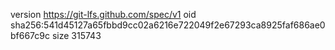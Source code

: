version https://git-lfs.github.com/spec/v1
oid sha256:541d45127a65fbbd9cc02a6216e722049f2e67293ca8925faf686ae0bf667c9c
size 315743
